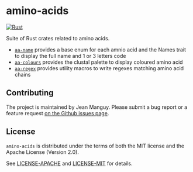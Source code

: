 # amino-acids

[![Rust](https://github.com/jeanmanguy/amino-acids/workflows/Rust/badge.svg?branch=master)](https://github.com/jeanmanguy/amino-acids/actions?query=workflow%3ARust)

Suite of Rust crates related to amino acids.

- [`aa-name`] provides a base enum for each amnio acid and the Names trait to display the full name and 1 or 3 letters code
- [`aa-colours`] provides the clustal palette to display coloured amino acid
- [`aa-regex`] provides utility macros to write regexes matching amino acid chains


## Contributing

The project is maintained by Jean Manguy. Please submit a bug report or a feature request [on the Github issues page](https://github.com/jeanmanguy/amino-acids/issues/new/choose).

## License

`amino-acids` is distributed under the terms of both the MIT license and the
Apache License (Version 2.0).

See [LICENSE-APACHE](./LICENSE-APACHE) and [LICENSE-MIT](./LICENSE-MIT) for
details.

[`aa-name`]: https://github.com/jeanmanguy/amino-acids/tree/main/aa-name
[`aa-colours`]: https://github.com/jeanmanguy/amino-acids/tree/main/aa-colours
[`aa-regex`]: https://github.com/jeanmanguy/amino-acids/tree/main/aa-regex